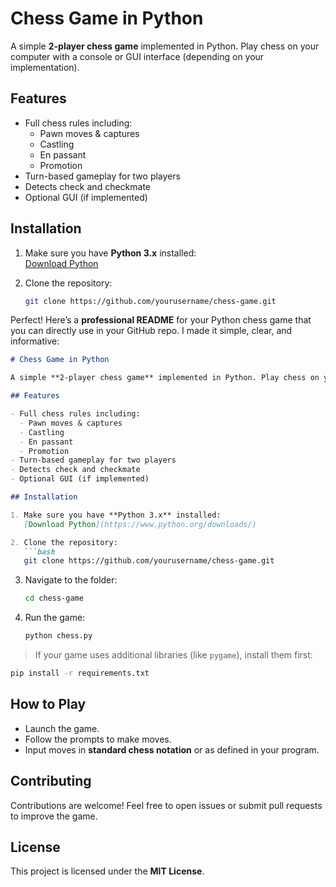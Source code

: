 # Chess Game in Python

A simple **2-player chess game** implemented in Python. Play chess on your computer with a console or GUI interface (depending on your implementation).

## Features

- Full chess rules including:
  - Pawn moves & captures
  - Castling
  - En passant
  - Promotion
- Turn-based gameplay for two players
- Detects check and checkmate
- Optional GUI (if implemented)

## Installation

1. Make sure you have **Python 3.x** installed:  
   [Download Python](https://www.python.org/downloads/)

2. Clone the repository:
   ```bash
   git clone https://github.com/yourusername/chess-game.git
Perfect! Here’s a **professional README** for your Python chess game that you can directly use in your GitHub repo. I made it simple, clear, and informative:

````markdown
# Chess Game in Python

A simple **2-player chess game** implemented in Python. Play chess on your computer with a console or GUI interface (depending on your implementation).

## Features

- Full chess rules including:
  - Pawn moves & captures
  - Castling
  - En passant
  - Promotion
- Turn-based gameplay for two players
- Detects check and checkmate
- Optional GUI (if implemented)

## Installation

1. Make sure you have **Python 3.x** installed:  
   [Download Python](https://www.python.org/downloads/)

2. Clone the repository:
   ```bash
   git clone https://github.com/yourusername/chess-game.git
````

3. Navigate to the folder:

   ```bash
   cd chess-game
   ```

4. Run the game:

   ```bash
   python chess.py
   ```

> If your game uses additional libraries (like `pygame`), install them first:

```bash
pip install -r requirements.txt
```

## How to Play

* Launch the game.
* Follow the prompts to make moves.
* Input moves in **standard chess notation** or as defined in your program.

## Contributing

Contributions are welcome!
Feel free to open issues or submit pull requests to improve the game.

## License

This project is licensed under the **MIT License**.
